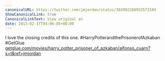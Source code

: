 ```yaml
---
canonicalURL: https://twitter.com/jmjordan/status/302992288932573184
ShowCanonicalLink: true
CanonicalLinkText: View original on
date: 2013-02-17T04:06:05+00:00
---
```

I love the closing credits of this one. #HarryPotterandthePrisonerofAzkaban #GetGlue [getglue.com/movies/harry_potter_prisoner_of_azkaban/alfonso_cuarn?s=t&ref=jmjordan](http://getglue.com/movies/harry_potter_prisoner_of_azkaban/alfonso_cuarn?s=t&ref=jmjordan)